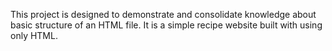 This project is designed to demonstrate and consolidate
knowledge about basic structure of an HTML file.
It is a simple recipe website built with using only HTML.
